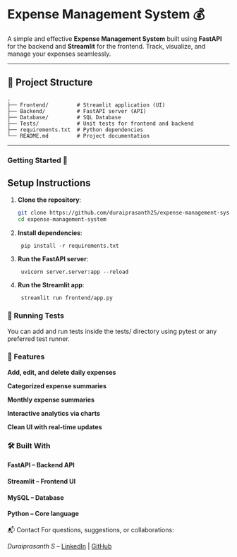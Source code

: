 # Expense Management System 💰

A simple and effective **Expense Management System** built using **FastAPI** for the backend and **Streamlit** for the frontend. Track, visualize, and manage your expenses seamlessly.

---

## 📁 Project Structure

```plaintext
.
├── Frontend/         # Streamlit application (UI)
├── Backend/          # FastAPI server (API)
├── Database/         # SQL Database
├── Tests/            # Unit tests for frontend and backend
├── requirements.txt  # Python dependencies
└── README.md         # Project documentation
```
---

### Getting Started 🚀
## Setup Instructions

1. **Clone the repository**:
   ```bash
   git clone https://github.com/duraiprasanth25/expense-management-system.git
   cd expense-management-system  
   ```
1. **Install dependencies**:   
   ```commandline
    pip install -r requirements.txt
   ```
1. **Run the FastAPI server**:   
   ```commandline
    uvicorn server.server:app --reload
   ```
1. **Run the Streamlit app**:   
   ```commandline
    streamlit run frontend/app.py
   ```
### 🧪 Running Tests
You can add and run tests inside the tests/ directory using pytest or any preferred test runner.

### 📌 Features
**Add, edit, and delete daily expenses**

**Categorized expense summaries**

**Monthly expense summaries**

**Interactive analytics via charts**

**Clean UI with real-time updates**

### 🛠️ Built With
#### FastAPI – Backend API

#### Streamlit – Frontend UI

#### MySQL – Database

#### Python – Core language

📬 Contact
For questions, suggestions, or collaborations:

*Duraiprasanth S* – [LinkedIn](https://linkedin.com/in/duraiprasanth25) | [GitHub](https://github.com/Duraiprasanth25)
